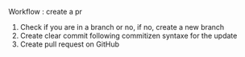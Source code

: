 Workflow : create a pr

1. Check if you are in a branch or no, if no, create a new branch
2. Create clear commit following commitizen syntaxe for the update
3. Create pull request on GitHub

